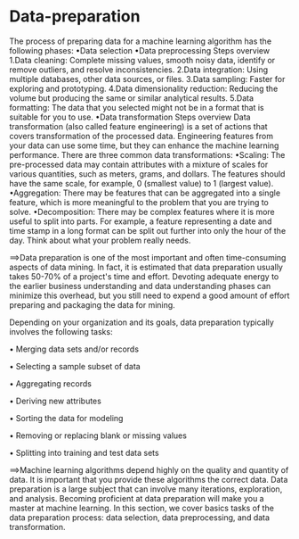 # Data-preparation
The process of preparing data for a machine learning algorithm has the following phases:
 •Data selection
 •Data preprocessing
     Steps overview
     1.Data cleaning: Complete missing values, smooth noisy data, identify or remove outliers, and resolve inconsistencies.
     2.Data integration: Using multiple databases, other data sources, or files.
     3.Data sampling: Faster for exploring and prototyping.
     4.Data dimensionality reduction: Reducing the volume but producing the same or similar analytical results.
     5.Data formatting: The data that you selected might not be in a format that is suitable for you to use.
 •Data transformation
     Steps overview
     Data transformation (also called feature engineering) is a set of actions that covers transformation of the processed data.
     Engineering features from your data can use some time, but they can enhance the machine learning performance. 
     There are three common data transformations:
     •Scaling: The pre-processed data may contain attributes with a mixture of scales for various quantities, such as meters,
     grams, and dollars. The features should have the same scale, for example, 0 (smallest value) to 1 (largest value).
     •Aggregation: There may be features that can be aggregated into a single feature, which is more meaningful to the problem
     that you are trying to solve.
     •Decomposition: There may be complex features where it is more useful to split into parts. For example, a feature
     representing a date and time stamp in a long format can be split out further into only the hour of the day. 
     Think about what your problem really needs.
 
==>Data preparation is one of the most important and often time-consuming aspects of data mining. In fact, it is estimated that data preparation usually takes 50-70% of a project's time and effort. Devoting adequate energy to the earlier business understanding and data understanding phases can minimize this overhead, but you still need to expend a good amount of effort preparing and packaging the data for mining.

Depending on your organization and its goals, data preparation typically involves the following tasks:

• Merging data sets and/or records

• Selecting a sample subset of data

• Aggregating records

• Deriving new attributes

• Sorting the data for modeling

• Removing or replacing blank or missing values

• Splitting into training and test data sets


==>Machine learning algorithms depend highly on the quality and quantity of data. It is important that you provide these algorithms the correct data. Data preparation is a large subject that can involve many iterations, exploration, and analysis. Becoming proficient at data preparation will make you a master at machine learning.
In this section, we cover basics tasks of the data preparation process: data selection, data preprocessing, and data transformation.
